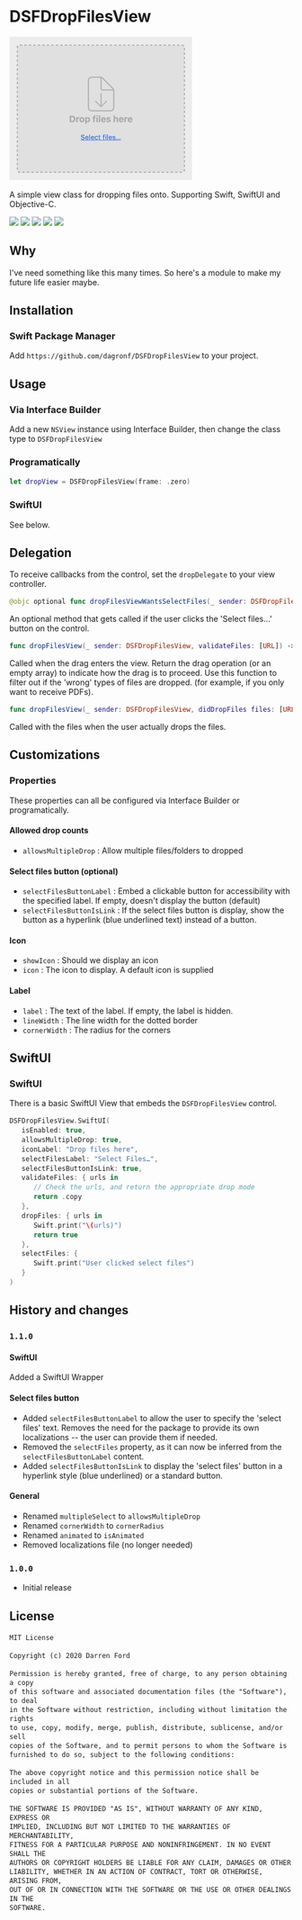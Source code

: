 # DSFDropFilesView

![](https://github.com/dagronf/dagronf.github.io/blob/master/art/projects/DSFDropFilesView/screenshot.png?raw=true)

A simple view class for dropping files onto. Supporting Swift, SwiftUI and Objective-C.

![](https://img.shields.io/github/v/tag/dagronf/DSFDropFilesView) ![](https://img.shields.io/badge/macOS-10.11+-red) ![](https://img.shields.io/badge/Swift-5.0-orange.svg)
![](https://img.shields.io/badge/License-MIT-lightgrey) [![](https://img.shields.io/badge/spm-compatible-brightgreen.svg?style=flat)](https://swift.org/package-manager)


## Why

I've need something like this many times. So here's a module to make my future life easier maybe.

## Installation

### Swift Package Manager

Add `https://github.com/dagronf/DSFDropFilesView` to your project.

## Usage

### Via Interface Builder

Add a new `NSView` instance using Interface Builder, then change the class type to `DSFDropFilesView`

### Programatically

```swift
let dropView = DSFDropFilesView(frame: .zero)
```

### SwiftUI

See below.

## Delegation

To receive callbacks from the control, set the `dropDelegate` to your view controller.

```swift
@objc optional func dropFilesViewWantsSelectFiles(_ sender: DSFDropFilesView)
```
An optional method that gets called if the user clicks the 'Select files...' button on the control.

```swift
func dropFilesView(_ sender: DSFDropFilesView, validateFiles: [URL]) -> NSDragOperation
```
Called when the drag enters the view. Return the drag operation (or an empty array) to indicate how the drag is to proceed. Use this function to filter out if the 'wrong' types of files are dropped. (for example, if you only want to receive PDFs).

```swift
func dropFilesView(_ sender: DSFDropFilesView, didDropFiles files: [URL]) -> Bool
```
Called with the files when the user actually drops the files.

## Customizations

### Properties

These properties can all be configured via Interface Builder or programatically.

#### Allowed drop counts

* `allowsMultipleDrop` : Allow multiple files/folders to dropped

#### Select files button (optional)

* `selectFilesButtonLabel` : Embed a clickable button for accessibility with the specified label. If empty, doesn't display the button (default)
* `selectFilesButtonIsLink` : If the select files button is display, show the button as a hyperlink (blue underlined text) instead of a button.

#### Icon

* `showIcon` : Should we display an icon
* `icon` : The icon to display. A default icon is supplied

#### Label

* `label` : The text of the label. If empty, the label is hidden.
* `lineWidth` : The line width for the dotted border
* `cornerWidth` : The radius for the corners

## SwiftUI

### SwiftUI

There is a basic SwiftUI View that embeds the `DSFDropFilesView` control.

```swift
DSFDropFilesView.SwiftUI(
   isEnabled: true,
   allowsMultipleDrop: true,
   iconLabel: "Drop files here",
   selectFilesLabel: "Select Files…",
   selectFilesButtonIsLink: true,
   validateFiles: { urls in
      // Check the urls, and return the appropriate drop mode
      return .copy
   },
   dropFiles: { urls in
      Swift.print("\(urls)")
      return true
   },
   selectFiles: {
      Swift.print("User clicked select files")
   }
)
```

## History and changes

### `1.1.0`

#### SwiftUI

Added a SwiftUI Wrapper

#### Select files button

* Added `selectFilesButtonLabel` to allow the user to specify the 'select files' text. Removes the need for the package to provide its own localizations -- the user can provide them if needed.
* Removed the `selectFiles` property, as it can now be inferred from the `selectFilesButtonLabel` content.
* Added `selectFilesButtonIsLink` to display the 'select files' button in a hyperlink style (blue underlined) or a standard button.

#### General

* Renamed `multipleSelect` to `allowsMultipleDrop`
* Renamed `cornerWidth` to `cornerRadius`
* Renamed `animated` to `isAnimated`
* Removed localizations file (no longer needed)

### `1.0.0`

* Initial release

## License

```
MIT License

Copyright (c) 2020 Darren Ford

Permission is hereby granted, free of charge, to any person obtaining a copy
of this software and associated documentation files (the "Software"), to deal
in the Software without restriction, including without limitation the rights
to use, copy, modify, merge, publish, distribute, sublicense, and/or sell
copies of the Software, and to permit persons to whom the Software is
furnished to do so, subject to the following conditions:

The above copyright notice and this permission notice shall be included in all
copies or substantial portions of the Software.

THE SOFTWARE IS PROVIDED "AS IS", WITHOUT WARRANTY OF ANY KIND, EXPRESS OR
IMPLIED, INCLUDING BUT NOT LIMITED TO THE WARRANTIES OF MERCHANTABILITY,
FITNESS FOR A PARTICULAR PURPOSE AND NONINFRINGEMENT. IN NO EVENT SHALL THE
AUTHORS OR COPYRIGHT HOLDERS BE LIABLE FOR ANY CLAIM, DAMAGES OR OTHER
LIABILITY, WHETHER IN AN ACTION OF CONTRACT, TORT OR OTHERWISE, ARISING FROM,
OUT OF OR IN CONNECTION WITH THE SOFTWARE OR THE USE OR OTHER DEALINGS IN THE
SOFTWARE.
```
